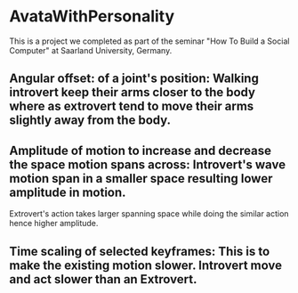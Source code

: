 # AvataWithPersonality
This is a project we completed as part of the seminar "How To Build a Social Computer" at Saarland University, Germany.

## Angular offset: of a joint's position: Walking introvert keep their arms closer to the body where as extrovert tend to move their arms slightly away from the body. 

## Amplitude of motion to increase and decrease the space motion spans across: Introvert's wave motion span in a smaller space resulting lower amplitude in motion.
Extrovert's action takes larger spanning space while doing the similar action hence higher amplitude.

## Time scaling of selected keyframes: This is to make the existing motion slower. Introvert move and act slower than an Extrovert. 
